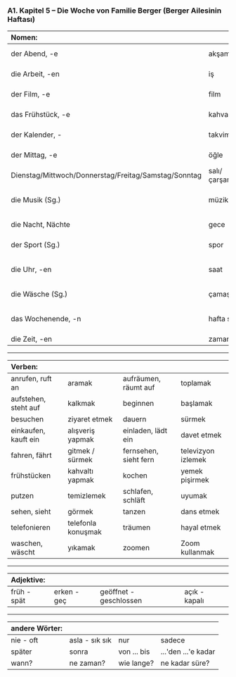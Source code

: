 ### A1. Kapitel 5 – Die Woche von Familie Berger (Berger Ailesinin Haftası)

| Nomen: ||||
|:---|:---|:---|:---|
| der Abend, -e | akşam | der Alltag (Sg.) | günlük hayat |
| die Arbeit, -en | iş | die E-Mail, -s | e-posta |
| der Film, -e | film | die Freizeit (Sg.) | boş zaman |
| das Frühstück, -e | kahvaltı | der Fußball, -bälle | futbol |
| der Kalender, - | takvim | das Kino, -s | sinema |
| der Mittag, -e | öğle | der Montag, -e | pazartesi |
| Dienstag/Mittwoch/Donnerstag/Freitag/Samstag/Sonntag | salı/çarşamba/perşembe/cuma/cumartesi/pazar | der Morgen, - | sabah |
| die Musik (Sg.) | müzik | der Nachmittag, -e | öğleden sonra |
| die Nacht, Nächte | gece | das Picknick, -s | piknik |
| der Sport (Sg.) | spor | die Stunde, -n | saat |
| die Uhr, -en | saat | der Vormittag, -e | sabah (öğlene kadar) |
| die Wäsche (Sg.) | çamaşır | die Woche, -n | hafta |
| das Wochenende, -n | hafta sonu | die Wohnung, -en | daire |
| die Zeit, -en | zaman | | |

---

| Verben: ||||
|:---|:---|:---|:---|
| anrufen, ruft an | aramak | aufräumen, räumt auf | toplamak |
| aufstehen, steht auf | kalkmak | beginnen | başlamak |
| besuchen | ziyaret etmek | dauern | sürmek |
| einkaufen, kauft ein | alışveriş yapmak | einladen, lädt ein | davet etmek |
| fahren, fährt | gitmek / sürmek | fernsehen, sieht fern | televizyon izlemek |
| frühstücken | kahvaltı yapmak | kochen | yemek pişirmek |
| putzen | temizlemek | schlafen, schläft | uyumak |
| sehen, sieht | görmek | tanzen | dans etmek |
| telefonieren | telefonla konuşmak | träumen | hayal etmek |
| waschen, wäscht | yıkamak | zoomen | Zoom kullanmak |

---

| Adjektive: ||||
|:---|:---|:---|:---|
| früh - spät | erken - geç | geöffnet - geschlossen | açık - kapalı |

---

| andere Wörter: ||||
|:---|:---|:---|:---|
| nie - oft | asla - sık sık | nur | sadece |
| später | sonra | von ... bis | ...'den ...'e kadar |
| wann? | ne zaman? | wie lange? | ne kadar süre? |

